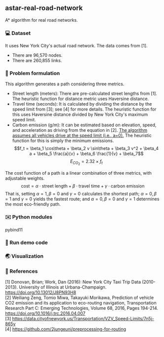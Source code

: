 ## astar-real-road-network
A* algorithm for real road networks.
### :computer: Dataset
It uses New York City's actual road network.
The data comes from [1].
- There are 96,570 nodes.
- There are 260,855 links.
### :memo: Problem formulation
This algorithm generates a path considering three metrics.
- Street length (meters): There are pre-calculated street lengths from [1]. The heuristic function for distance metric uses Haversine distance.
- Travel time (seconds): It is calculated by dividing the distance by the speed limit from [3]; see [4] for more details. The heuristic function for this uses Haversine distance divided by New York City's maximum speed limit.
- Carbon emission (g/m): It can be estimated based on elevation, speed, and acceleration as driving from the equation in [2]. <ins>The algorithm assumes all vehicles drive at the speed limit (i.e., a=0).</ins> The heuristic function for this is simply the minimum emissions.  
$$f_t = \beta_1 \cos\theta + \beta_2 v \sin\theta + \beta_3 v^2 + \beta_4 a + \beta_5 \frac{a}{v} + \beta_6 \frac{1}{v} + \beta_7$$
$$E_{CO_2} = 2.32 \times f_t$$

The cost function of a path is a linear combination of three metrics, with adjustable weights.
$$\text{cost} = \alpha \cdot \text{street length} + \beta \cdot \text{travel time} + \gamma \cdot \text{carbon emission}$$
That is, setting $\alpha=1, \beta=0$ and $\gamma=0$ calculates the shortest path; $\alpha=0, \beta=1$ and $\gamma=0$ yields the fastest route; and $\alpha=0, \beta=0$ and $\gamma=1$ determines the most eco-friendly path.
### :envelope: Python modules
pybind11
### :runner: Run demo code
### :earth_asia: Visualization
### :pushpin: References
[1] Donovan, Brian; Work, Dan (2016): New York City Taxi Trip Data (2010-2013). University of Illinois at Urbana-Champaign. https://doi.org/10.13012/J8PN93H8  
[2] Weiliang Zeng, Tomio Miwa, Takayuki Morikawa,
Prediction of vehicle CO2 emission and its application to eco-routing navigation, Transportation Research Part C: Emerging Technologies,
Volume 68, 2016, Pages 194-214. https://doi.org/10.1016/j.trc.2016.04.007  
[3] https://data.cityofnewyork.us/Transportation/VZV_Speed-Limits/7n5j-865y  
[4] https://github.com/2jungeuni/preprocessing-for-routing